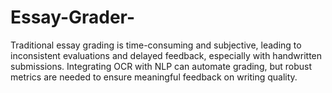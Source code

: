 # Essay-Grader-
Traditional essay grading is time-consuming and subjective, leading to inconsistent evaluations and delayed feedback, especially with handwritten submissions. Integrating OCR with NLP can automate grading, but robust metrics are needed to ensure meaningful feedback on writing quality.
